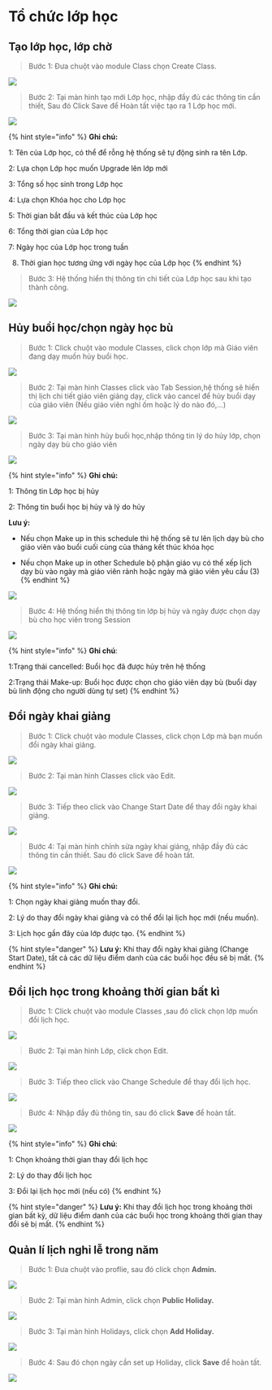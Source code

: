# Tổ chức lớp học

## Tạo lớp học, lớp chờ

> Bước 1: Đưa chuột vào module Class chọn Create Class.

![](../.gitbook/assets/taolop1.png)

> Bước 2: Tại màn hình tạo mới Lớp học, nhập đầy đủ các thông tin cần thiết, Sau đó Click Save để Hoàn tất việc tạo ra 1 Lớp học mới.

![](../.gitbook/assets/taolop.jpg)

{% hint style="info" %}
**Ghi chú:**

1: Tên của Lớp học, có thể để rỗng hệ thống sẽ tự động sinh ra tên Lớp.

2: Lựa chọn Lớp học muốn Upgrade lên lớp mới

3: Tổng số học sinh trong Lớp học

4: Lựa chọn Khóa học cho Lớp học

5: Thời gian bắt đầu và kết thúc của Lớp học

6: Tổng thời gian của Lớp học

7: Ngày học của Lớp học trong tuần

8. Thời gian học tương ứng với ngày học của Lớp học
{% endhint %}

> Bước 3: Hệ thống hiển thị thông tin chi tiết của Lớp học sau khi tạo thành công.

![](../.gitbook/assets/taolop3.png)

## Hủy buổi học/chọn ngày học bù

> Bước 1: Click chuột vào module Classes, click chọn lớp mà Giáo viên đang dạy muốn hủy buổi học.

![](../.gitbook/assets/hocbu.png)

> Bước 2: Tại màn hình Classes click vào Tab Session,hệ thống sẽ hiển thị lịch chi tiết giáo viên giảng dạy, click vào cancel để hủy buổi dạy của giáo viên \(Nếu giáo viên nghỉ ốm hoặc lý do nào đó,…\)

![](../.gitbook/assets/hocbu2.png)

> Bước 3: Tại màn hình hủy buổi học,nhập thông tin lý do hủy lớp, chọn ngày dạy bù cho giáo viên

![](../.gitbook/assets/hocbu3.png)

{% hint style="info" %}
**Ghi chú:**

1: Thông tin Lớp học bị hủy

2: Thông tin buổi học bị hủy và lý do hủy

**Lưu ý:**

+ Nếu chọn Make up in this schedule thì hệ thống sẽ tư lên lịch dạy bù cho giáo viên vào buổi cuối cùng của tháng kết thúc khóa học

+ Nếu chọn Make up in other Schedule bộ phận giáo vụ có thể xếp lịch dạy bù vào ngày mà giáo viên rảnh hoặc ngày mà giáo viên yêu cầu \(3\)
{% endhint %}

![](../.gitbook/assets/hocbu4.png)

> Bước 4: Hệ thống hiển thị thông tin lớp bị hủy và ngày được chọn dạy bù cho học viên trong Session

![](../.gitbook/assets/hocbu5.png)

{% hint style="info" %}
**Ghi chú**:

1:Trạng thái cancelled: Buổi học đã được hủy trên hệ thống

2:Trạng thái Make-up: Buổi học được chọn cho giáo viên dạy bù \(buổi dạy bù linh động cho người dùng tự set\)
{% endhint %}

## Đổi ngày khai giảng

> Bước 1: Click chuột vào module Classes, click chọn Lớp mà bạn muốn đổi ngày khai giảng.

![](../.gitbook/assets/doingaykhaigiang.png)

> Bước 2: Tại màn hình Classes click vào Edit.

![](../.gitbook/assets/doingaykhaigiang1.png)

> Bước 3: Tiếp theo click vào Change Start Date để thay đổi ngày khai giảng.

![](../.gitbook/assets/doingaykhaigiang3.png)

> Bước 4: Tại màn hình chỉnh sửa ngày khai giảng, nhập đầy đủ các thông tin cần thiết. Sau đó click Save để hoàn tất.

![](../.gitbook/assets/image%20%2874%29.png)

{% hint style="info" %}
**Ghi chú:**

1: Chọn ngày khai giảng muốn thay đổi.

2: Lý do thay đổi ngày khai giảng và có thể đổi lại lịch học mới \(nếu muốn\).

3: Lịch học gần đây của lớp được tạo.
{% endhint %}

{% hint style="danger" %}
**Lưu ý:** Khi thay đổi ngày khai giảng \(Change Start Date\), tất cả các dữ liệu điểm danh của các buổi học đều sẽ bị mất.
{% endhint %}

## Đổi lịch học trong khoảng thời gian bất kì

> Bước 1: Click chuột vào module Classes ,sau đó click chọn lớp muốn đổi lịch học.

![](../.gitbook/assets/doingaykhaigiang.png)

> Bước 2: Tại màn hình Lớp, click chọn Edit.

![](../.gitbook/assets/doingaykhaigiang1.png)

> Bước 3: Tiếp theo click vào Change Schedule để thay đổi lịch học.

![](../.gitbook/assets/doingaykhaigiang2%20%281%29.png)

> Bước 4: Nhập đầy đủ thông tin, sau đó click **Save** để hoàn tất.

![](../.gitbook/assets/taolop1.jpg)

{% hint style="info" %}
**Ghi chú**:

1: Chọn khoảng thời gian thay đổi lịch học

2: Lý do thay đổi lịch học

3: Đổi lại lịch học mới \(nếu có\)
{% endhint %}

{% hint style="danger" %}
**Lưu ý:** Khi thay đổi lịch học trong khoảng thời gian bất kỳ, dữ liệu điểm danh của các buổi học trong khoảng thời gian thay đổi sẽ bị mất.
{% endhint %}

## Quản lí lịch nghỉ lễ trong năm

> Bước 1: Đưa chuột vào proflie, sau đó click chọn **Admin.**

![](../.gitbook/assets/holiday1.jpg)

> Bước 2: Tại màn hình Admin, click chọn **Public Holiday.**

![](../.gitbook/assets/holiday2.jpg)

> Bước 3: Tại màn hình Holidays, click chọn **Add Holiday.**

![](../.gitbook/assets/holiday3.jpg)

> Bước 4: Sau đó chọn ngày cần set up Holiday, click **Save** để hoàn tất.

![](../.gitbook/assets/holiday4.jpg)

